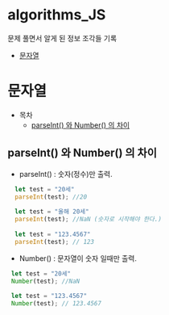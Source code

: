 # algorithms_JS

문제 풀면서 알게 된 정보 조각들 기록

* [문자열](#문자열)

# 문자열
* 목차  
  * [parseInt() 와 Number() 의 차이](#parseInt()-와-Number()-의-차이) 
 
 
## parseInt() 와 Number() 의 차이
* parseInt() : 숫자(정수)만 출력.   
```javascript
  let test = "20세"
  parseInt(test); //20
  
  let test = "올해 20세"
  parseInt(test); //NaN (숫자로 시작해야 한다.)
  
  let test = "123.4567"
  parseInt(test); // 123
  ```
* Number() : 문자열이 숫자 일때만 출력.
 ```javascript
  let test = "20세"
  Number(test); //NaN
  
  let test = "123.4567"
  Number(test); // 123.4567
  ```
  
